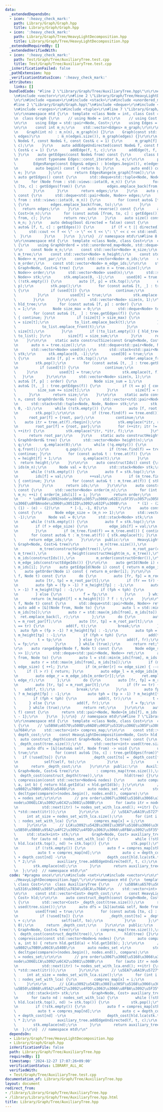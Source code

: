 ```yaml
---
data:
  _extendedDependsOn:
  - icon: ':heavy_check_mark:'
    path: Library/Graph/Graph.hpp
    title: Library/Graph/Graph.hpp
  - icon: ':heavy_check_mark:'
    path: Library/Graph/Tree/HeavyLightDecomposition.hpp
    title: Library/Graph/Tree/HeavyLightDecomposition.hpp
  _extendedRequiredBy: []
  _extendedVerifiedWith:
  - icon: ':heavy_check_mark:'
    path: Test/Graph/Tree/AuxiliaryTree.test.cpp
    title: Test/Graph/Tree/AuxiliaryTree.test.cpp
  _isVerificationFailed: false
  _pathExtension: hpp
  _verificationStatusIcon: ':heavy_check_mark:'
  attributes:
    links: []
  bundledCode: "#line 2 \"Library/Graph/Tree/AuxiliaryTree.hpp\"\n\r\n#include <set>\r\
    \n#include <vector>\r\n\r\n#line 2 \"Library/Graph/Tree/HeavyLightDecomposition.hpp\"\
    \n\r\n#include <queue>\r\n#include <stack>\r\n#include <unordered_map>\r\n\r\n\
    #line 2 \"Library/Graph/Graph.hpp\"\n#include <deque>\r\n#include <iostream>\r\
    \n#include <ranges>\r\n#include <tuple>\r\n#line 7 \"Library/Graph/Graph.hpp\"\
    \n\r\nnamespace mtd {\r\n  template <class Node = int, class Cost = long long>\r\
    \n  class Graph {\r\n    // using Node = int;\r\n    // using Cost = long long;\r\
    \n\r\n    using Edge = std::pair<Node, Cost>;\r\n    using Edges = std::vector<Edge>;\r\
    \n\r\n    const int m_n;\r\n    std::vector<Edges> m_graph;\r\n\r\n  public:\r\
    \n    Graph(int n) : m_n(n), m_graph(n) {}\r\n    Graph(const std::vector<Edges>&\
    \ edges)\r\n        : m_n(edges.size()), m_graph(edges) {}\r\n\r\n    auto addEdge(const\
    \ Node& f, const Node& t, const Cost& c = 1) {\r\n      m_graph[f].emplace_back(t,\
    \ c);\r\n    }\r\n    auto addEdgeUndirected(const Node& f, const Node& t, const\
    \ Cost& c = 1) {\r\n      addEdge(f, t, c);\r\n      addEdge(t, f, c);\r\n   \
    \ }\r\n    auto getEdges(const Node& from) const {\r\n      class EdgesRange {\r\
    \n        const typename Edges::const_iterator b, e;\r\n\r\n      public:\r\n\
    \        EdgesRange(const Edges& edges) : b(edges.begin()), e(edges.end()) {}\r\
    \n        auto begin() const { return b; }\r\n        auto end() const { return\
    \ e; }\r\n      };\r\n      return EdgesRange(m_graph[from]);\r\n    }\r\n   \
    \ auto getEdges() const {\r\n      std::deque<std::tuple<Node, Node, Cost>> edges;\r\
    \n      for (Node from : std::views::iota(0, m_n)) {\r\n        for (const auto&\
    \ [to, c] : getEdges(from)) {\r\n          edges.emplace_back(from, to, c);\r\n\
    \        }\r\n      }\r\n      return edges;\r\n    }\r\n    auto getEdgesExcludeCost()\
    \ const {\r\n      std::deque<std::pair<Node, Node>> edges;\r\n      for (Node\
    \ from : std::views::iota(0, m_n)) {\r\n        for (const auto& [to, _] : getEdges(from))\
    \ {\r\n          edges.emplace_back(from, to);\r\n        }\r\n      }\r\n   \
    \   return edges;\r\n    }\r\n    auto reverse() const {\r\n      auto rev = Graph<Node,\
    \ Cost>(m_n);\r\n      for (const auto& [from, to, c] : getEdges()) { rev.addEdge(to,\
    \ from, c); }\r\n      return rev;\r\n    }\r\n    auto size() const { return\
    \ m_n; };\r\n    auto debug(bool directed = false) const {\r\n      for (const\
    \ auto& [f, t, c] : getEdges()) {\r\n        if (f < t || directed) {\r\n    \
    \      std::cout << f << \" -> \" << t << \": \" << c << std::endl;\r\n      \
    \  }\r\n      }\r\n    }\r\n  };\r\n}  // namespace mtd\r\n#line 8 \"Library/Graph/Tree/HeavyLightDecomposition.hpp\"\
    \n\r\nnamespace mtd {\r\n  template <class Node, class Cost>\r\n  class HeavyLightDecomposition\
    \ {\r\n    using GraphOrderd = std::unordered_map<Node, std::deque<Node>>;\r\n\
    \r\n    const Node m_n;\r\n    const std::vector<Node> m_size;\r\n    const GraphOrderd\
    \ m_tree;\r\n    const std::vector<Node> m_height;\r\n    const std::vector<std::pair<Node,\
    \ Node>> m_root_par;\r\n    const std::vector<Node> m_ids;\r\n    const std::vector<Node>\
    \ m_order;\r\n    const std::vector<Node> m_edge_ids;\r\n\r\n    static auto constructGraph(const\
    \ Graph<Node, Cost>& tree) {\r\n      auto n = tree.size();\r\n      std::deque<std::pair<Node,\
    \ Node>> order;\r\n      std::vector<Node> used(n);\r\n      std::stack<std::pair<Node,\
    \ Node>> stk;\r\n      stk.emplace(0, -1);\r\n      used[0] = true;\r\n      while\
    \ (!stk.empty()) {\r\n        auto [f, p] = stk.top();\r\n        order.emplace_front(f,\
    \ p);\r\n        stk.pop();\r\n        for (const auto& [t, _] : tree.getEdges(f))\
    \ {\r\n          if (used[t]) {\r\n            continue;\r\n            ;\r\n\
    \          }\r\n          used[t] = true;\r\n          stk.emplace(t, f);\r\n\
    \        }\r\n      }\r\n\r\n      std::vector<Node> size(n, 1);\r\n      GraphOrderd\
    \ hld_tree;\r\n      for (const auto& [f, p] : order) {\r\n        Node size_sum\
    \ = 1;\r\n        Node size_max = 0;\r\n        std::deque<Node> to_list;\r\n\
    \        for (const auto& [t, _] : tree.getEdges(f)) {\r\n          if (t == p)\
    \ { continue; }\r\n          if (size[t] > size_max) {\r\n            size_max\
    \ = size[t];\r\n            to_list.emplace_back(t);\r\n          } else {\r\n\
    \            to_list.emplace_front(t);\r\n          }\r\n          size_sum +=\
    \ size[t];\r\n        }\r\n        if (!to_list.empty()) { hld_tree.emplace(f,\
    \ to_list); }\r\n        size[f] = size_sum;\r\n      }\r\n      return hld_tree;\r\
    \n    }\r\n\r\n    static auto constructSize(const Graph<Node, Cost>& tree) {\r\
    \n      auto n = tree.size();\r\n      std::deque<std::pair<Node, Node>> order;\r\
    \n      std::vector<Node> used(n);\r\n      std::stack<std::pair<Node, Node>>\
    \ stk;\r\n      stk.emplace(0, -1);\r\n      used[0] = true;\r\n      while (!stk.empty())\
    \ {\r\n        auto [f, p] = stk.top();\r\n        order.emplace_front(f, p);\r\
    \n        stk.pop();\r\n        for (const auto& [t, _] : tree.getEdges(f)) {\r\
    \n          if (used[t]) {\r\n            continue;\r\n            ;\r\n     \
    \     }\r\n          used[t] = true;\r\n          stk.emplace(t, f);\r\n     \
    \   }\r\n      }\r\n\r\n      std::vector<Node> size(n, 1);\r\n      for (const\
    \ auto& [f, p] : order) {\r\n        Node size_sum = 1;\r\n        for (const\
    \ auto& [t, _] : tree.getEdges(f)) {\r\n          if (t == p) { continue; }\r\n\
    \          size_sum += size[t];\r\n        }\r\n        size[f] = size_sum;\r\n\
    \      }\r\n      return size;\r\n    }\r\n\r\n    static auto constructRootPar(Node\
    \ n, const GraphOrderd& tree) {\r\n      std::vector<std::pair<Node, Node>> root_par(n);\r\
    \n      std::stack<std::tuple<Node, Node, Node>> stk;\r\n      stk.emplace(0,\
    \ 0, -1);\r\n      while (!stk.empty()) {\r\n        auto [f, root, par] = stk.top();\r\
    \n        stk.pop();\r\n\r\n        if (tree.find(f) == tree.end()) {\r\n    \
    \      root_par[f] = {root, par};\r\n          continue;\r\n        }\r\n    \
    \    auto itr = tree.at(f).rbegin();\r\n        stk.emplace(*itr, root, par);\r\
    \n        root_par[f] = {root, par};\r\n        for (++itr; itr != tree.at(f).rend();\
    \ ++itr) {\r\n          stk.emplace(*itr, *itr, f);\r\n        }\r\n      }\r\n\
    \      return root_par;\r\n    }\r\n    static auto constructHeight(Node n, const\
    \ GraphOrderd& tree) {\r\n      std::vector<Node> height(n);\r\n      std::queue<Node>\
    \ q;\r\n      q.emplace(0);\r\n      while (!q.empty()) {\r\n        auto f =\
    \ q.front();\r\n        q.pop();\r\n        if (tree.find(f) == tree.end()) {\
    \ continue; }\r\n        for (const auto& t : tree.at(f)) {\r\n          height[t]\
    \ = height[f] + 1;\r\n          q.emplace(t);\r\n        }\r\n      }\r\n    \
    \  return height;\r\n    }\r\n\r\n    auto constructIds() const {\r\n      std::vector<Node>\
    \ ids(m_n);\r\n      Node val = 0;\r\n      std::stack<Node> stk;\r\n      stk.emplace(0);\r\
    \n      while (!stk.empty()) {\r\n        auto f = stk.top();\r\n        stk.pop();\r\
    \n        ids[f] = val;\r\n        ++val;\r\n        if (m_tree.find(f) == m_tree.end())\
    \ { continue; }\r\n        for (const auto& t : m_tree.at(f)) { stk.emplace(t);\
    \ }\r\n      }\r\n      return ids;\r\n    }\r\n\r\n    auto constructOrder()\
    \ const {\r\n      std::vector<Node> order(m_n);\r\n      for (int i = 0; i <\
    \ m_n; ++i) { order[m_ids[i]] = i; }\r\n      return order;\r\n    }\r\n    /*\r\
    \n     * \u8FBA\u3092node\u3068\u3057\u3066\u62E1\u5F35\u3057\u305F\u5834\u5408\
    \u306E\u8FBAnode\u3060\u3051ID\u3092\u632F\u308B\r\n     * (1) - (2)\r\n     *\
    \ (1) - (e) - (2)\r\n     * [-1, -1, 0]\r\n     */\r\n    auto constructEdgeIds()\
    \ const {\r\n      Node edge_size = (m_n >> 1);\r\n      std::vector<Node> edge_ids(m_n,\
    \ -1);\r\n      Node val = 0;\r\n      std::stack<Node> stk;\r\n      stk.emplace(0);\r\
    \n      while (!stk.empty()) {\r\n        auto f = stk.top();\r\n        stk.pop();\r\
    \n        if (f > edge_size) {\r\n          edge_ids[f] = val;\r\n          ++val;\r\
    \n        }\r\n        if (m_tree.find(f) == m_tree.end()) { continue; }\r\n \
    \       for (const auto& t : m_tree.at(f)) { stk.emplace(t); }\r\n      }\r\n\
    \      return edge_ids;\r\n    }\r\n\r\n  public:\r\n    HeavyLightDecomposition(const\
    \ Graph<Node, Cost>& tree)\r\n        : m_n(tree.size()),\r\n          m_size(constructSize(tree)),\r\
    \n          m_tree(constructGraph(tree)),\r\n          m_root_par(constructRootPar(m_n,\
    \ m_tree)),\r\n          m_height(constructHeight(m_n, m_tree)),\r\n         \
    \ m_ids(constructIds()),\r\n          m_order(constructOrder()),\r\n         \
    \ m_edge_ids(constructEdgeIds()) {}\r\n\r\n    auto getId(Node i) const { return\
    \ m_ids[i]; }\r\n    auto getEdgeId(Node i) const { return m_edge_ids[i]; }\r\n\
    \    auto getOrder(Node i) const { return m_order[i]; }\r\n\r\n    auto lca(Node\
    \ f, Node t) const {\r\n      do {\r\n        auto [fr, fp] = m_root_par[f];\r\
    \n        auto [tr, tp] = m_root_par[t];\r\n        if (fr == tr) { break; }\r\
    \n        auto fph = (fp > -1) ? m_height[fp] : -1;\r\n        auto tph = (tp\
    \ > -1) ? m_height[tp] : -1;\r\n        if (fph < tph) {\r\n          t = tp;\r\
    \n        } else {\r\n          f = fp;\r\n        }\r\n      } while (true);\r\
    \n      return (m_height[f] < m_height[t]) ? f : t;\r\n    }\r\n\r\n    auto range(Node\
    \ f, Node t) const {\r\n      std::deque<std::pair<Node, Node>> ret;\r\n     \
    \ auto add = [&](Node from, Node to) {\r\n        auto l = std::min(m_ids[from],\
    \ m_ids[to]);\r\n        auto r = std::max(m_ids[from], m_ids[to]);\r\n      \
    \  ret.emplace_back(l, r);\r\n      };\r\n      do {\r\n        auto [fr, fp]\
    \ = m_root_par[f];\r\n        auto [tr, tp] = m_root_par[t];\r\n        if (fr\
    \ == tr) {\r\n          add(f, t);\r\n          break;\r\n        }\r\n      \
    \  auto fph = (fp > -1) ? m_height[fp] : -1;\r\n        auto tph = (tp > -1) ?\
    \ m_height[tp] : -1;\r\n        if (fph < tph) {\r\n          add(t, tr);\r\n\
    \          t = tp;\r\n        } else {\r\n          add(f, fr);\r\n          f\
    \ = fp;\r\n        }\r\n      } while (true);\r\n      return ret;\r\n    }\r\n\
    \r\n    auto rangeEdge(Node f, Node t) const {\r\n      Node edge_size = (m_n\
    \ >> 1);\r\n      std::deque<std::pair<Node, Node>> ret;\r\n      auto add = [&](Node\
    \ from, Node to) {\r\n        auto l = std::min(m_ids[from], m_ids[to]);\r\n \
    \       auto r = std::max(m_ids[from], m_ids[to]);\r\n        if (m_order[l] <=\
    \ edge_size) { ++l; }\r\n        if (m_order[r] <= edge_size) { --r; }\r\n   \
    \     if (l > r) { return; }\r\n        auto edge_l = m_edge_ids[m_order[l]];\r\
    \n        auto edge_r = m_edge_ids[m_order[r]];\r\n        ret.emplace_back(edge_l,\
    \ edge_r);\r\n      };\r\n      do {\r\n        auto [fr, fp] = m_root_par[f];\r\
    \n        auto [tr, tp] = m_root_par[t];\r\n        if (fr == tr) {\r\n      \
    \    add(f, t);\r\n          break;\r\n        }\r\n        auto fph = (fp > -1)\
    \ ? m_height[fp] : -1;\r\n        auto tph = (tp > -1) ? m_height[tp] : -1;\r\n\
    \        if (fph < tph) {\r\n          add(t, tr);\r\n          t = tp;\r\n  \
    \      } else {\r\n          add(f, fr);\r\n          f = fp;\r\n        }\r\n\
    \      } while (true);\r\n      return ret;\r\n    }\r\n\r\n    auto rangeSubTree(Node\
    \ f) const {\r\n      return std::pair<Node, Node>{m_ids[f], m_ids[f] + m_size[f]\
    \ - 1};\r\n    }\r\n  };\r\n}  // namespace mtd\r\n#line 7 \"Library/Graph/Tree/AuxiliaryTree.hpp\"\
    \n\r\nnamespace mtd {\r\n  template <class Node, class Cost>\r\n  class AuxiliaryTree\
    \ {\r\n    // \u5B9A\u6570\u500D\u9AD8\u901F\u5316\u306E\u305F\u3081\u7834\u58CA\
    \u7684\r\n    std::vector<int> compres_map;\r\n\r\n    const std::vector<Cost>\
    \ depth_cost;\r\n    const HeavyLightDecomposition<Node, Cost> hld;\r\n\r\n  \
    \  auto construct_depth(const Graph<Node, Cost>& tree) const {\r\n      std::vector<Cost>\
    \ _depth_cost(tree.size());\r\n      std::vector<int> used(tree.size());\r\n \
    \     auto dfs = [&](auto&& self, Node from) -> void {\r\n        used[from] =\
    \ true;\r\n        for (const auto& [to, c] : tree.getEdges(from))\r\n       \
    \   if (!used[to]) {\r\n            _depth_cost[to] = _depth_cost[from] + c;\r\
    \n            self(self, to);\r\n          }\r\n      };\r\n      dfs(dfs, 0);\r\
    \n      return _depth_cost;\r\n    }\r\n\r\n  public:\r\n    AuxiliaryTree(const\
    \ Graph<Node, Cost>& tree)\r\n        : compres_map(tree.size()),\r\n        \
    \  depth_cost(construct_depth(tree)),\r\n          hld(tree) {}\r\n\r\n    auto\
    \ compression(const std::vector<Node>& nodes) {\r\n      auto compare = [&](int\
    \ a, int b) { return hld.getId(a) < hld.getId(b); };\r\n\r\n      // \u5143\u306E\
    \u9802\u70B9\u96C6\u5408\r\n      auto nodes_set =\r\n          std::set<int,\
    \ decltype(compare)>(nodes.begin(), nodes.end(), compare);\r\n      auto nodes_set_with_lca\
    \ = nodes_set;\r\n\r\n      // pre order\u3067\u306E\u5168\u3066\u306E\u96A3\u63A5\
    node\u306ELCA\u3092\u6C42\u3081\u308B\r\n      for (auto itr = nodes_set_with_lca.begin();\r\
    \n           std::next(itr) != nodes_set_with_lca.end(); ++itr) {\r\n        nodes_set_with_lca.emplace(hld.lca(*itr,\
    \ *std::next(itr)));\r\n      }\r\n\r\n      // \u5EA7\u6A19\u5727\u7E2E\r\n \
    \     int at_size = nodes_set_with_lca.size();\r\n      for (int i = 0; auto x\
    \ : nodes_set_with_lca) {\r\n        compres_map[x] = i;\r\n        ++i;\r\n \
    \     }\r\n\r\n      // LCA\u3092\u542B\u3081\u305F\u5168\u3066\u306Enode\u3067\
    \u5B50\u5B6B\u95A2\u4FC2\u3092\u4FDD\u3063\u3066\u8FBA\u3092\u5F35\u308B\r\n \
    \     std::stack<int> stk;\r\n      Graph<Node, Cost> auxiliary_tree(at_size);\r\
    \n      for (auto nd : nodes_set_with_lca) {\r\n        while (!stk.empty() &&\
    \ hld.lca(stk.top(), nd) != stk.top()) {\r\n          stk.pop();\r\n        }\r\
    \n        if (!stk.empty()) {\r\n          auto f = compres_map[stk.top()];\r\n\
    \          auto t = compres_map[nd];\r\n          auto c = depth_cost[stk.top()]\
    \ + depth_cost[nd] -\r\n                   depth_cost[hld.lca(stk.top(), nd)]\
    \ * 2;\r\n          auxiliary_tree.addEdgeUndirected(f, t, c);\r\n        }\r\n\
    \        stk.emplace(nd);\r\n      }\r\n      return auxiliary_tree;\r\n    }\r\
    \n  };\r\n}  // namespace mtd\r\n"
  code: "#pragma once\r\n\r\n#include <set>\r\n#include <vector>\r\n\r\n#include \"\
    ./HeavyLightDecomposition.hpp\"\r\n\r\nnamespace mtd {\r\n  template <class Node,\
    \ class Cost>\r\n  class AuxiliaryTree {\r\n    // \u5B9A\u6570\u500D\u9AD8\u901F\
    \u5316\u306E\u305F\u3081\u7834\u58CA\u7684\r\n    std::vector<int> compres_map;\r\
    \n\r\n    const std::vector<Cost> depth_cost;\r\n    const HeavyLightDecomposition<Node,\
    \ Cost> hld;\r\n\r\n    auto construct_depth(const Graph<Node, Cost>& tree) const\
    \ {\r\n      std::vector<Cost> _depth_cost(tree.size());\r\n      std::vector<int>\
    \ used(tree.size());\r\n      auto dfs = [&](auto&& self, Node from) -> void {\r\
    \n        used[from] = true;\r\n        for (const auto& [to, c] : tree.getEdges(from))\r\
    \n          if (!used[to]) {\r\n            _depth_cost[to] = _depth_cost[from]\
    \ + c;\r\n            self(self, to);\r\n          }\r\n      };\r\n      dfs(dfs,\
    \ 0);\r\n      return _depth_cost;\r\n    }\r\n\r\n  public:\r\n    AuxiliaryTree(const\
    \ Graph<Node, Cost>& tree)\r\n        : compres_map(tree.size()),\r\n        \
    \  depth_cost(construct_depth(tree)),\r\n          hld(tree) {}\r\n\r\n    auto\
    \ compression(const std::vector<Node>& nodes) {\r\n      auto compare = [&](int\
    \ a, int b) { return hld.getId(a) < hld.getId(b); };\r\n\r\n      // \u5143\u306E\
    \u9802\u70B9\u96C6\u5408\r\n      auto nodes_set =\r\n          std::set<int,\
    \ decltype(compare)>(nodes.begin(), nodes.end(), compare);\r\n      auto nodes_set_with_lca\
    \ = nodes_set;\r\n\r\n      // pre order\u3067\u306E\u5168\u3066\u306E\u96A3\u63A5\
    node\u306ELCA\u3092\u6C42\u3081\u308B\r\n      for (auto itr = nodes_set_with_lca.begin();\r\
    \n           std::next(itr) != nodes_set_with_lca.end(); ++itr) {\r\n        nodes_set_with_lca.emplace(hld.lca(*itr,\
    \ *std::next(itr)));\r\n      }\r\n\r\n      // \u5EA7\u6A19\u5727\u7E2E\r\n \
    \     int at_size = nodes_set_with_lca.size();\r\n      for (int i = 0; auto x\
    \ : nodes_set_with_lca) {\r\n        compres_map[x] = i;\r\n        ++i;\r\n \
    \     }\r\n\r\n      // LCA\u3092\u542B\u3081\u305F\u5168\u3066\u306Enode\u3067\
    \u5B50\u5B6B\u95A2\u4FC2\u3092\u4FDD\u3063\u3066\u8FBA\u3092\u5F35\u308B\r\n \
    \     std::stack<int> stk;\r\n      Graph<Node, Cost> auxiliary_tree(at_size);\r\
    \n      for (auto nd : nodes_set_with_lca) {\r\n        while (!stk.empty() &&\
    \ hld.lca(stk.top(), nd) != stk.top()) {\r\n          stk.pop();\r\n        }\r\
    \n        if (!stk.empty()) {\r\n          auto f = compres_map[stk.top()];\r\n\
    \          auto t = compres_map[nd];\r\n          auto c = depth_cost[stk.top()]\
    \ + depth_cost[nd] -\r\n                   depth_cost[hld.lca(stk.top(), nd)]\
    \ * 2;\r\n          auxiliary_tree.addEdgeUndirected(f, t, c);\r\n        }\r\n\
    \        stk.emplace(nd);\r\n      }\r\n      return auxiliary_tree;\r\n    }\r\
    \n  };\r\n}  // namespace mtd\r\n"
  dependsOn:
  - Library/Graph/Tree/HeavyLightDecomposition.hpp
  - Library/Graph/Graph.hpp
  isVerificationFile: false
  path: Library/Graph/Tree/AuxiliaryTree.hpp
  requiredBy: []
  timestamp: '2024-12-27 17:07:26+09:00'
  verificationStatus: LIBRARY_ALL_AC
  verifiedWith:
  - Test/Graph/Tree/AuxiliaryTree.test.cpp
documentation_of: Library/Graph/Tree/AuxiliaryTree.hpp
layout: document
redirect_from:
- /library/Library/Graph/Tree/AuxiliaryTree.hpp
- /library/Library/Graph/Tree/AuxiliaryTree.hpp.html
title: Library/Graph/Tree/AuxiliaryTree.hpp
---
```

